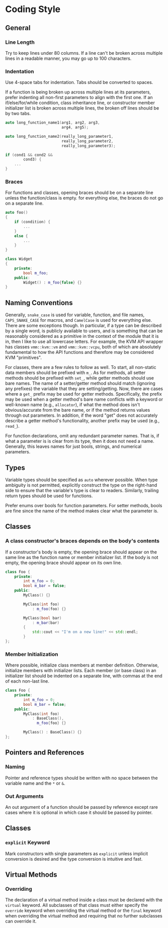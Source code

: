 # Coding Style



## General

### Line Length

Try to keep lines under 80 columns. If a line can't be broken across multiple
lines in a readable manner, you may go up to 100 characters.

### Indentation

Use 4-space tabs for indentation. Tabs should be converted to spaces.

If a function is being broken up across multiple lines at its parameters,
prefer indenting all non-first parameters to align with the first one. If an
if/else/for/while condition, class inheritance line, or constructor member
initializer list is broken across multiple lines, the broken off lines should
be by two tabs.

```cpp
auto long_function_name1(arg1, arg2, arg3,
                         arg4, arg5);

auto long_function_name2(really_long_parameter1,
                         really_long_parameter2,
                         really_long_parameter3);

if (cond1 && cond2 &&
        cond3) {
    ...
}
```

### Braces

For functions and classes, opening braces should be on a separate line unless
the function/class is empty. for everything else, the braces do not go on a
separate line.

```cpp
auto foo()
{
    if (condition) {
        ...
    }
    else {
        ...
    }
}

class Widget
{
    private:
        bool m_foo;
    public:
        Widget() : m_foo{false} {}
}
```



## Naming Conventions

Generally, `snake_case` is used for variable, function, and file names,
`CAPS_SNAKE_CASE` for macros, and `CamelCase` is used for everything else.
There are some exceptions though. In particular, if a type can be described by
a single word, is publicly available to users, and is something that can be
reasonably considered as a primitive in the context of the module that it is
in, then I like to use all lowercase letters. For example, the KVM API wrapper
has classes `vmm::kvm::vm` and `vmm::kvm::vcpu`, both of which are absolutely
fundamental to how the API functions and therefore may be considered KVM
"primitives".

For classes, there are a few rules to follow as well. To start, all non-static
data members should be prefixed with `m_`. As for methods, all setter methods
should be prefixed with `set_`, while getter methods should use bare names.
The name of a setter/getter method should match (ignoring any prefixes) the
variable that they are setting/getting. Now, there are cases where a `get_`
prefix may be used for getter methods. Specifically, the prefix may be used
when a getter method's bare name conflicts with a keyword or well-known name
(e.g., `allocator`), if what the method does isn't obvious/accurate from the
bare name, or if the method returns values through out parameters. In addition,
if the word "get" does not accurately describe a getter method's functionality,
another prefix may be used (e.g., `read_`).

For function declarations, omit any redundant parameter names. That is, if what
a parameter is is clear from its type, then it does not need a name. Generally,
this leaves names for just bools, strings, and numerical parameters.



## Types

Variable types should be specified as `auto` wherever possible. When type
ambiguity is not permitted, explicitly construct the type on the right-hand
side to ensure that the variable's type is clear to readers. Similarly,
trailing return types should be used for functions.

Prefer enums over bools for function parameters. For setter methods, bools are
fine since the name of the method makes clear what the parameter is.



## Classes

### A class constructor's braces depends on the body's contents

If a constructor's body is empty, the opening brace should appear on the same
line as the function name or member initializer list. If the body is not
empty, the opening brace should appear on its own line.

```cpp
class Foo {
    private:
        int m_foo = 0;
        bool m_bar = false;
    public:
        MyClass() {}

        MyClass(int foo)
            : m_foo(foo) {}

        MyClass(bool bar)
            : m_bar(bar)
        {
            std::cout << "I'm on a new line!" << std::endl;
        }
};
```

### Member Initialization

Where possible, initialize class members at member definition. Otherwise,
initialize members with initializer lists. Each member (or base class) in an
initializer list should be indented on a separate line, with commas at the end
of each non-last line.

```cpp
class Foo {
    private:
        int m_foo = 0;
        bool m_bar = false;
    public:
        MyClass(int foo)
            : BaseClass(),
              m_foo{foo} {}

        MyClass() : BaseClass() {}
};
```



## Pointers and References

### Naming

Pointer and reference types should be written with no space between the
variable name and the `*` or `&`.

### Out Arguments

An out argument of a function should be passed by reference except rare cases
where it is optional in which case it should be passed by pointer.



## Classes

### `explicit` Keyword

Mark constructors with single parameters as `explicit` unless implicit
conversion is desired and the type conversion is intuitive and fast.



## Virtual Methods

### Overriding

The declaration of a virtual method inside a class must be declared with the
`virtual` keyword. All subclasses of that class must either specify the
`override` keyword when overriding the virtual method or the `final` keyword
when overriding the virtual method and requiring that no further subclasses can
override it.
